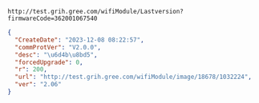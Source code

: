 `http://test.grih.gree.com/wifiModule/Lastversion?firmwareCode=362001067540`

```json
{
  "CreateDate": "2023-12-08 08:22:57",
  "commProtVer": "V2.0.0",
  "desc": "\u6d4b\u8bd5",
  "forcedUpgrade": 0,
  "r": 200,
  "url": "http://test.grih.gree.com/wifiModule/image/18678/1032224",
  "ver": "2.06"
}
```